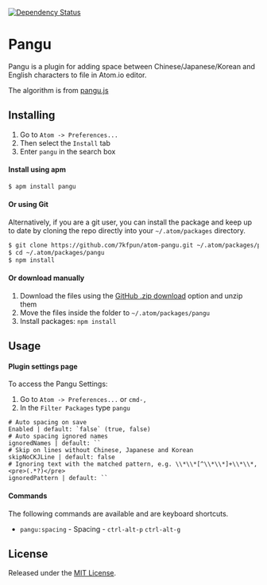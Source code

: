 [![Dependency Status](https://david-dm.org/7kfpun/atom-pangu.svg)](https://david-dm.org/7kfpun/atom-pangu)

# Pangu

Pangu is a plugin for adding space between Chinese/Japanese/Korean and English characters to file in Atom.io editor.

The algorithm is from [pangu.js](https://github.com/vinta/pangu.js)

## Installing

1. Go to `Atom -> Preferences...`
2. Then select the `Install` tab
3. Enter `pangu` in the search box

#### Install using apm

```sh
$ apm install pangu
```

#### Or using Git

Alternatively, if you are a git user, you can install the package and keep up to date by cloning the repo directly into your `~/.atom/packages` directory.

```sh
$ git clone https://github.com/7kfpun/atom-pangu.git ~/.atom/packages/pangu
$ cd ~/.atom/packages/pangu
$ npm install
```

#### Or download manually

1. Download the files using the [GitHub .zip download](https://github.com/7kfpun/atom-pangu/archive/master.zip) option and unzip them
2. Move the files inside the folder to `~/.atom/packages/pangu`
3. Install packages: `npm install`


## Usage

#### Plugin settings page

To access the Pangu Settings:

1. Go to `Atom -> Preferences...` or `cmd-,`
2. In the `Filter Packages` type `pangu`

```
# Auto spacing on save
Enabled | default: `false` (true, false)
# Auto spacing ignored names
ignoredNames | default: ``
# Skip on lines without Chinese, Japanese and Korean
skipNoCKJLine | default: false
# Ignoring text with the matched pattern, e.g. \\*\\*[^\\*\\*]+\\*\\*, <pre>(.*?)</pre>
ignoredPattern | default: ``
```

#### Commands

The following commands are available and are keyboard shortcuts.

* `pangu:spacing` - Spacing - `ctrl-alt-p` `ctrl-alt-g`


## License

Released under the [MIT License](http://opensource.org/licenses/MIT).
